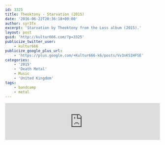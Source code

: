 ```yaml
---
id: 3325
title: Theoktony - Starvation (2015)
date: '2016-06-22T20:36:18+00:00'
author: syr3fx
excerpt: 'Starvation by Theoktony from the Loss album (2015).'
layout: post
guid: 'http://kultur666.com/?p=3325'
publicize_twitter_user:
    - kultur666
publicize_google_plus_url:
    - 'https://plus.google.com/+Kultur666-k6/posts/Vv3nKS1HFSE'
categories:
    - '2015'
    - 'Death Metal'
    - Music
    - 'United Kingdom'
tags:
    - bandcamp
    - metal
---
```


<iframe style="border: 0; width: 100%; height: 120px;" src="https://bandcamp.com/EmbeddedPlayer/album=10428965/size=large/bgcol=333333/linkcol=e99708/tracklist=false/transparent=true/" seamless></iframe>